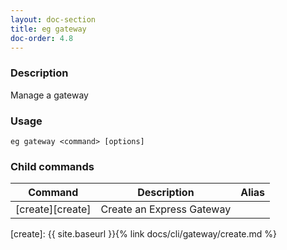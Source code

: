 ```yaml
---
layout: doc-section
title: eg gateway
doc-order: 4.8
---
```


### Description

Manage a gateway

### Usage

```shell
eg gateway <command> [options]
```

### Child commands

| Command          | Description               | Alias |
| ---              | ---                       | ---   |
| [create][create] | Create an Express Gateway |       |

[create]: {{ site.baseurl }}{% link docs/cli/gateway/create.md %}

